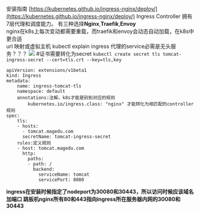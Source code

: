 安装指南
[https://kubernetes.github.io/ingress-nginx/deploy/](https://kubernetes.github.io/ingress-nginx/deploy/)
Ingress  Controller 拥有7层代理和调度能力。
有三种选择**Nginx**,**Traefik**,**Envoy**  
nginx在k8s上每次变动都需要重载，而traefik和envoy会动态自动加载，在k8s中更合适   
url 映射或虚拟主机
kubectl explain ingress
代理的service必需是无头服务？？？
![](../images/screenshot_1565764264707.png)
 #证书需要转化为secret
`kubectl create secret tls tomcat-ingress-secret --cert=tls.crt --key=tls,key`
```
apiVersion: extensions/v1beta1
kind: Ingress
metadata:
    name: ingress-tomcat-tls
    namespace: default
    annotations:注解，k8s才能是别到对应的规则
        kubernetes.io/ingress.class: "nginx" 才能转化为相匹配的controller规则
spec:
    tls:
    - hosts:
      - tomcat.magedu.com
      secretName: tomcat-ingress-secret
    rules:定义规则
    - host: tomcat.magedu.com
      http:
        paths:
        - path: / 
          backend:
            serviceName: tomcat
            servicePort: 8080
```
**ingress在安装时候指定了nodeport为30080和30443，所以访问时候应该域名加端口
跳板机nginx所有80和443指向ingress所在服务器内网的30080和30443**
